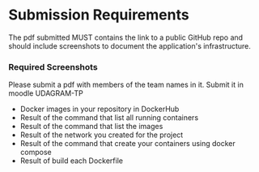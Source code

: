 # Submission Requirements

The pdf submitted MUST contains the link to a public GitHub repo and should include screenshots to document the application's infrastructure.

### Required Screenshots

Please submit a pdf with members of the team names in it. Submit it in moodle UDAGRAM-TP

- Docker images in your repository in DockerHub
- Result of the command that list all running containers
- Result of the command that list the images
- Result of the network you created for the project
- Result of the command that create your containers using docker compose
- Result of build each Dockerfile
